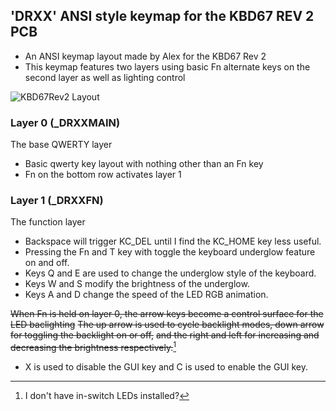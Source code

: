 ## 'DRXX' ANSI style keymap for the KBD67 REV 2 PCB

* An ANSI keymap layout made by Alex for the KBD67 Rev 2
* This keymap features two layers using basic Fn alternate keys on the second layer as well as lighting control

![KBD67Rev2 Layout](https://i.imgur.com/DPSMhIX.png)

### Layer 0 (_DRXXMAIN)

The base QWERTY layer

* Basic qwerty key layout with nothing other than an Fn key
* Fn on the bottom row activates layer 1

### Layer 1 (_DRXXFN)

The function layer

* Backspace will trigger KC_DEL until I find the KC_HOME key less useful.
* Pressing the Fn and T key with toggle the keyboard underglow feature on and off.
* Keys Q and E are used to change the underglow style of the keyboard.
* Keys W and S modify the brightness of the underglow.
* Keys A and D change the speed of the LED RGB animation.

~~When Fn is held on layer 0, the arrow keys become a control surface for the LED baclighting~~
~~The up arrow is used to cycle backlight modes, down arrow for toggling the backlight on or off,~~
~~and the right and left for increasing and decreasing the brightness respectively.~~[^note]
* X is used to disable the GUI key and C is used to enable the GUI key.

[^note]: I don't have in-switch LEDs installed?
